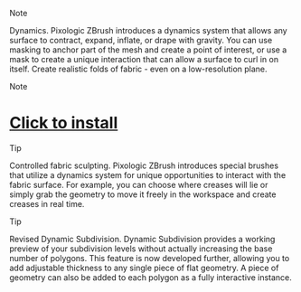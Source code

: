 > [!Note]
> Dynamics. Pixologic ZBrush introduces a dynamics system that allows any surface to contract, expand, inflate, or drape with gravity. You can use masking to anchor part of the mesh and create a point of interest, or use a mask to create a unique interaction that can allow a surface to curl in on itself. Create realistic folds of fabric - even on a low-resolution plane.

> [!Note]
># [Click to install]()

> [!TIP]
> Controlled fabric sculpting. Pixologic ZBrush introduces special brushes that utilize a dynamics system for unique opportunities to interact with the fabric surface. For example, you can choose where creases will lie or simply grab the geometry to move it freely in the workspace and create creases in real time.

> [!TIP]
> Revised Dynamic Subdivision. Dynamic Subdivision provides a working preview of your subdivision levels without actually increasing the base number of polygons. This feature is now developed further, allowing you to add adjustable thickness to any single piece of flat geometry. A piece of geometry can also be added to each polygon as a fully interactive instance.
